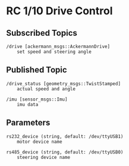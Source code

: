 # RC 1/10 Drive Control

## Subscribed Topics

```
/drive [ackermann_msgs::AckermannDrive]
    set speed and steering angle
```

## Published Topic

```
/drive_status [geometry_msgs::TwistStamped]
    actual speed and angle

/imu [sensor_msgs::Imu]
    imu data
```

## Parameters

```
rs232_device (string, default: /dev/ttyUSB1)
    motor device name

rs485_device (string, default: /dev/ttyUSB0)
    steering device name
```